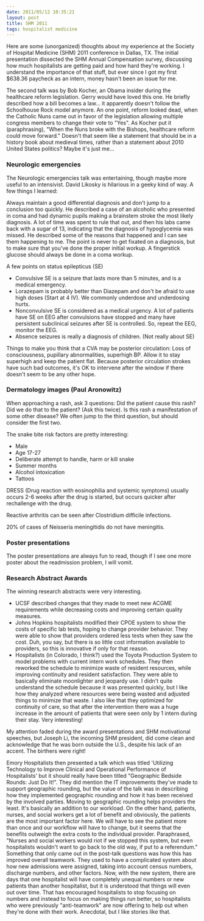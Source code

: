 ```yaml
---
date: 2011/05/12 10:35:21
layout: post
title: SHM 2011
tags: hospitalist medicine
---
```


Here are some (unorganized) thoughts about my experience at the
Society of Hospital Medicine (SHM) 2011 conference in Dallas, TX. The
initial presentation dissected the SHM Annual Compensation survey,
discussing how much hospitalists are getting paid and how hard they're
working. I understand the importance of that stuff, but ever since I
got my first $638.36 paycheck as an intern, money hasn't been an issue
for me.

The second talk was by Bob Kocher, an Obama insider during the
healthcare reform legislation. Gerry would have loved this one. He
briefly described how a bill becomes a law... it apparently doesn't
follow the Schoolhouse Rock model anymore. An one point, reform looked
dead, when the Catholic Nuns came out in favor of the legislation
allowing multiple congress members to change their vote to "Yes". As
Kocher put it (paraphrasing), "When the Nuns broke with the Bishops,
healthcare reform could move forward." Doesn't that seem like a
statement that should be in a history book about medieval times,
rather than a statement about 2010 United States politics?  Maybe it's
just me...

### Neurologic emergencies

The Neurologic emergencies talk was entertaining, though maybe more
useful to an intensivist. David Likosky is hilarious in a geeky kind
of way. A few things I learned:

Always maintain a good differential diagnosis and don't jump to a
conclusion too quickly. He described a case of an alcoholic who
presented in coma and had dynamic pupils making a brainstem stroke the
most likely diagnosis. A lot of time was spent to rule that out, and
then his labs came back with a sugar of 13, indicating that the
diagnosis of hypoglycemia was missed. He described some of the reasons
that happened and I can see them happening to me. The point is never
to get fixated on a diagnosis, but to make sure that you've done the
proper initial workup. A fingerstick glucose should always be done in
a coma workup.

A few points on status epilepticus (SE)

- Convulsive SE is a seizure that lasts more than 5 minutes, and is a medical
emergency. 
- Lorazepam is probably better than Diazepam and don't be
afraid to use high doses (Start at 4 IV). We commonly underdose and
underdosing hurts. 
- Nonconvulsive SE is considered as a medical urgency. A lot of
patients have SE on EEG after convulsions have stopped and many have
persistent subclinical seizures after SE is controlled. So, repeat the
EEG, monitor the EEG.
- Absence seizures is really a diagnosis of children. (Not really
  about SE)

Things to make you think that a CVA may be posterior circulation: Loss
of consciousness, pupillary abnormalities, superhigh BP. Allow it to
stay superhigh and keep the patient flat. Because posterior
circulation strokes have such bad outcomes, it's OK to intervene after
the window if there doesn't seem to be any other hope.

### Dermatology images (Paul Aronowitz)

When approaching a rash, ask 3 questions: Did the patient cause this
rash? Did we do that to the patient? (Ask this twice). Is this rash a
manifestation of some other disease? We often jump to the third
question, but should consider the first two.

The snake bite risk factors are pretty interesting: 
- Male
- Age 17-27
- Deliberate attempt to handle, harm or kill snake
- Summer months
- Alcohol intoxication
- Tattoos

DRESS (Drug reaction with eosinophilia and systemic symptoms) usually
occurs 2-6 weeks after the drug is started, but occurs quicker after
rechallenge with the drug.

Reactive arthritis can be seen after Clostridium difficile infections.

20% of cases of Neisseria meningitidis do not have meningitis.

### Poster presentations

The poster presentations are always fun to read, though if I see one
more poster about the readmission problem, I will vomit.

### Research Abstract Awards

The winning research abstracts were very interesting. 

- UCSF described changes that they made to meet new ACGME requirements
while decreasing costs and improving certain quality measures. 
- Johns Hopkins hospitalists modified their CPOE system to show the
costs of specific lab tests, hoping to change provider behavior. They
were able to show that providers ordered less tests when they saw the
cost. Duh, you say, but there is so little cost information available
to providers, so this is innovative if only for that reason.
- Hospitalists (in Colorado, I think?) used the Toyota Production
System to model problems with current intern work schedules. They then
reworked the schedule to minimize waste of resident resources, while
improving continuity and resident satisfaction. They were able to
basically eliminate moonlighter and jeopardy use. I didn't quite
understand the schedule because it was presented quickly, but I like
how they analyzed where resources were being wasted and adjusted
things to minimize that waste. I also like that they optimized for
continuity of care, so that after the intervention there was a huge
increase in the amount of patients that were seen only by 1 intern
during their stay. Very interesting!

My attention faded during the award presentations and SHM motivational
speeches, but Joseph Li, the incoming SHM president, did come clean
and acknowledge that he was born outside the U.S., despite his lack of
an accent. The birthers were right!

Emory Hospitalists then presented a talk which was titled 'Utilizing
Technology to Improve Clinical and Operational Performance of
Hospitalists' but it should really have been titled "Geographic
Bedside Rounds: Just Do It!". They did mention the IT improvements
they've made to support geographic rounding, but the value of the talk
was in describing how they implemented geographic rounding and how it
has been received by the involved parties. Moving to geographic
rounding helps providers the least. It's basically an addition to our
workload. On the other hand, patients, nurses, and social workers get
a lot of benefit and obviously, the patients are the most important
factor here. We will have to see the patient more than once and our
workflow will have to change, but it seems that the benefits outweigh
the extra costs to the individual provider. Paraphrased, "Nurses and
social workers would riot if we stopped this system, but even
hospitalists wouldn't want to go back to the old way, if put to a
referendum." Something that only came out in the post-talk questions
was how this has improved overall teamwork. They used to have a
complicated system about how new admissions were assigned, taking into
account census numbers, discharge numbers, and other factors. Now,
with the new system, there are days that one hospitalist will have
completely unequal numbers or new patients than another hospitalist,
but it is understood that things will even out over time. That has
encouraged hospitalists to stop focusing on numbers and instead to
focus on making things run better, so hospitalists who were previously
"anti-teamwork" are now offering to help out when they're done with
their work. Anecdotal, but I like stories like that.
